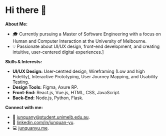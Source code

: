 # Hi there 👋

**About Me:**

* 🎓 Currently pursuing a Master of Software Engineering with a focus on Human and Computer Interaction at the University of Melbourne.
* 💡 Passionate about UI/UX design, front-end development, and creating intuitive, user-centered digital experiences.]

**Skills & Interests:**

* **UI/UX Design:** User-centred design, Wireframing (Low and high Fidelity), Interactive Prototyping, User Journey Mapping, and Usability Testing.
* **Design Tools:** Figma, Axure RP.
* **Front-End:** React.js, Vue.js, HTML, CSS, JavaScript.
* **Back-End:** Node.js, Python, Flask.

**Connect with me:**

* 📧 junquany@student.unimelb.edu.au.
* 💼 [linkedin.com/in/junquan-yu](http://linkedin.com/in/junquan-yu).
* 💻 [junquanyu.me](http://junquanyu.me).

